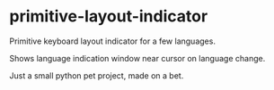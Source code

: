 # primitive-layout-indicator
Primitive keyboard layout indicator for a few languages.

Shows language indication window near cursor on language change.

Just a small python pet project, made on a bet.
